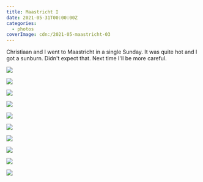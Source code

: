 ```yaml
---
title: Maastricht I
date: 2021-05-31T00:00:00Z
categories:
  - photos
coverImage: cdn:/2021-05-maastricht-03
---
```


Christiaan and I went to Maastricht in a single Sunday. It was quite hot and I got a sunburn. Didn't expect that. Next time I'll be more careful.

<style>
.g2021maai {
  grid-template-columns: repeat(6, 1fr);
  grid-template-areas:
    "z z z z z z"
    "a a a b b b"
    "c c c d d d"
    "e e e e e e"
    "f f g g h h"
    "i i i i i i";
}

.g2021maai > *:nth-child(1) { grid-area: z; }
.g2021maai > *:nth-child(2) { grid-area: a; }
.g2021maai > *:nth-child(3) { grid-area: b; }
.g2021maai > *:nth-child(4) { grid-area: c; }
.g2021maai > *:nth-child(5) { grid-area: d; }
.g2021maai > *:nth-child(6) { grid-area: e; }
.g2021maai > *:nth-child(7) { grid-area: f; }
.g2021maai > *:nth-child(8) { grid-area: g; }
.g2021maai > *:nth-child(9) { grid-area: h; }
.g2021maai > *:nth-child(10) { grid-area: i; }
</style>

<div class="fw g2021maai fg">

![](cdn:/2021-05-maastricht-03)

![](cdn:/2021-05-maastricht-01)

![](cdn:/2021-05-maastricht-13)

![](cdn:/2021-05-maastricht-14)

![](cdn:/2021-05-maastricht-04)

![](cdn:/2021-05-maastricht-15)

![](cdn:/2021-05-maastricht-05)

![](cdn:/2021-05-maastricht-06)

![](cdn:/2021-05-maastricht-10)

![](cdn:/2021-05-maastricht-02)

</div>
